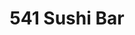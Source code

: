---
layout: place
title: "541 Sushi Bar"
permalink: /oregon/eugene/541-sushi-bar.html
stateAbbr: OR
stateName: Oregon
cityName: Eugene
seo:
  name: "541 Sushi Bar"
  type: Restaurant
  links: null
description: "541 Sushi Bar serves delicious sushi in Eugene, Oregon. Try fresh Japanese dishes for a great dining experience. "
place_id: ChIJzZOR-hQewVQRs2ZMzcKq6R0
photos:
  - name: >-
      places/ChIJzZOR-hQewVQRs2ZMzcKq6R0/photos/AeeoHcIvlTC-6XDOp43enJ54LeI_g-9XjMR6E8bfscamN8Y3l_nHaBEFaaLtN7pm4hlcLp25voW8_Y84Zqe7hKhccIASX_bPgT-BxJOc-NndWVIxEX78y9WTXAlgxCbDRPZTtI98cKFutqAc3_Ym1qknraTZM8pJtiISZXzaqn59ZREUQ0ugyfN_Id-CY06W7Ieb_SET-BMtCtJQE6IufquDjs-SI3u4QWeHdW3B66b01oUHkpXZeBidsE6cxozOMvc9A7cGVo_LEEZiEaoXheRwTwdrFznPESxGvwlTdc7PE0z_2fllIloBJd61xil00MA-83_0wRR_JMxre-wU_96nB5dfbSQybty5x1a29ghm_zjhJWC2_euXP4wXq19cu9-6AO4a8DvsihOiHR2KgFu9kyYeo6v9mXDc6NG7pQyVBA6phdw
    widthPx: 3024
    heightPx: 4032
    authorAttributions:
      - displayName: Anthony Fiore
        uri: https://maps.google.com/maps/contrib/113969746993092643841
        photoUri: >-
          https://lh3.googleusercontent.com/a-/ALV-UjV7U6VibZY57t1JmNg2pBG_Zq_vQ1tCxacAGO7aKvyCCm3KkpSm=s100-p-k-no-mo
    flagContentUri: >-
      https://www.google.com/local/imagery/report/?cb_client=maps_api_places.places_api&image_key=!1e10!2sCIHM0ogKEICAgIDh-OqbmAE&hl=en-US
    googleMapsUri: >-
      https://www.google.com/maps/place//data=!3m4!1e2!3m2!1sCIHM0ogKEICAgIDh-OqbmAE!2e10!4m2!3m1!1s0x54c11e14fa9193cd:0x1de9aac2cd4c66b3
  - name: >-
      places/ChIJzZOR-hQewVQRs2ZMzcKq6R0/photos/AeeoHcJIYIVtqYnNHsnEjrS6xZSJa0UAvquuymW9Vk_iFrB9rE-zivY2l3HZqQ43mb-8tb42TfwPxCAp68QC1Ak-6ilsSsiw2-pJ5_J9W4i1dk6akYP1sj3QQTQDBv7GWs9UWm6quP2TIVpwLdVGQUocVPtIadEbY6tTKSJDKEkpxJkg6sMhm0v5TH8Z2rwlhip6B2jPyv5AJo4d4em_xtZz2uxrs7gNnuIjCLlAcwlumVdQCdY0C5iGzhv4J3OjZCpqksVP6ZpYFTiPgh3rl2tQOOqGKD4U18kfhbgB_rcmEp2fteqgFhvLD3x1ZZqxC_by4VmMQMB4QQjctdlBc87ge_OezfIeLG-tfk6FB4yZ9PEQveA7nmHo2Snx8WWn3F2XLFGqGPFkgCrynmKGWGMKrz_sit_0h4-c4k8_QOtu7KlesEc
    widthPx: 4032
    heightPx: 3024
    authorAttributions:
      - displayName: Come Visit Oregon
        uri: https://maps.google.com/maps/contrib/102388707914335389220
        photoUri: >-
          https://lh3.googleusercontent.com/a-/ALV-UjU5D9QA1dVqiZOiWoLLiAmKC5CymIajgFLIImz-_ZwjRRdtNLk=s100-p-k-no-mo
    flagContentUri: >-
      https://www.google.com/local/imagery/report/?cb_client=maps_api_places.places_api&image_key=!1e10!2sCIHM0ogKEICAgIDJmtXcvwE&hl=en-US
    googleMapsUri: >-
      https://www.google.com/maps/place//data=!3m4!1e2!3m2!1sCIHM0ogKEICAgIDJmtXcvwE!2e10!4m2!3m1!1s0x54c11e14fa9193cd:0x1de9aac2cd4c66b3
  - name: >-
      places/ChIJzZOR-hQewVQRs2ZMzcKq6R0/photos/AeeoHcIrkY8cIwJPZ7KVvfOkm3M9QiXvBHVVHDhwh-QFoAVEUpZ1bE0lCLvnPEs0d7UxxMhYILOgFJutvK9VVaICPLpTUdmZggRhpFa5RlUHwkP4ejvtM1kLEQoltsc_XxhBh5iAKcSQpy3WTNfTC3hghxwfD-fGshqcCvtO30ARzl-vGKXEapiWEtdikX7MAsVuuZmtd00qdr6y1YXLCDQuR89Dgifk8GddO_leQUUXSnW5uaF1pwrlac0utMO88KPh7NH4-NMgTP_9IElNEnzeVNUB3_PzXJZAkSYjtcrzBoxYkcnHWmzYZQYJnYBnpbukjKLToy5iDwwrYtLLo7zGiGsMEBp5BRJKOyqI5p07nEgGOYAaxOR53jahZsqr0it8u8l7kdY8UxFUypQ1Z_fDXFw24YS9b8sz2UaObyVtSm2smg
    widthPx: 2252
    heightPx: 4000
    authorAttributions:
      - displayName: A. Hiram
        uri: https://maps.google.com/maps/contrib/102208224705818451195
        photoUri: >-
          https://lh3.googleusercontent.com/a/ACg8ocJI0KmWtf-EqOTetBmp3aVEXZy5g8zqMYhwDsPhpO7IW2JLuk4=s100-p-k-no-mo
    flagContentUri: >-
      https://www.google.com/local/imagery/report/?cb_client=maps_api_places.places_api&image_key=!1e10!2sCIHM0ogKEICAgIDr9YnsEg&hl=en-US
    googleMapsUri: >-
      https://www.google.com/maps/place//data=!3m4!1e2!3m2!1sCIHM0ogKEICAgIDr9YnsEg!2e10!4m2!3m1!1s0x54c11e14fa9193cd:0x1de9aac2cd4c66b3
  - name: >-
      places/ChIJzZOR-hQewVQRs2ZMzcKq6R0/photos/AeeoHcKjAhEMJWjtPMC-oRd6QLU39wCiQE2a5Vly9ChgT7Zbhk_aDbBjUksNQkd1Egp91AJZOEK721qgYnwO0F5MYLPjV4ufCV7tZJp84i9UjUnb2Vbu1fsB5XuV1imShMtHR9g0bPIRSR6NOCnUkQ29-rLTF5dWdtG6rrYit2OzkU5_XVbmqMrB7KiHlujlYOLrwcwLrGDagkd3jr9cN3GIkfjUxcjhyZKCQaf9oRhdPOANMqg41zk9NlG65X5EKvA4P5Cc5GRbBitElKrINIqolbIB0i-Aup_EFJ0jO8DEjkiwIrqWia-IkAE-L5Asft92PeHkbWfHfk0NLOCKWYqW-NnElefAVls6cSNFfWoVDZs0_OQEMSwnkRs-Jh4YmIcSLsUg2FpXAM86bUUTwxCCWz_w6pc6-GC-9paWxMGiVaTFIQ
    widthPx: 3024
    heightPx: 4032
    authorAttributions:
      - displayName: Amy SRIPAN
        uri: https://maps.google.com/maps/contrib/113428527518115430922
        photoUri: >-
          https://lh3.googleusercontent.com/a-/ALV-UjVTaS3XD_ykdOox7CTw-i1q81qetT_Cd4evK4Kkh9yIOxTqiyHh=s100-p-k-no-mo
    flagContentUri: >-
      https://www.google.com/local/imagery/report/?cb_client=maps_api_places.places_api&image_key=!1e10!2sCIHM0ogKEICAgIDuxJX6Zw&hl=en-US
    googleMapsUri: >-
      https://www.google.com/maps/place//data=!3m4!1e2!3m2!1sCIHM0ogKEICAgIDuxJX6Zw!2e10!4m2!3m1!1s0x54c11e14fa9193cd:0x1de9aac2cd4c66b3
  - name: >-
      places/ChIJzZOR-hQewVQRs2ZMzcKq6R0/photos/AeeoHcLxuG8GuAxgkTucpZwhDr9H7oyxW7RbprgCfwoB0vatwUNaqFc3seS10QRVZB6WrnznountPzWWsyu4_-ZOLDuKolS5eNQK-8eKlYv9wJCKJ4Y5VqTxCuUpaFwwrafPCwlRa1912UgJbE5aX3AgGDJQXOZqoOdsl0t361Zk30FkwnrW1WVGJ7OjI196zAL4rM5_KGfXpy1pmlfYwuL2isOD7ia0QRts8CdGze7WQ5QZNlBN6gl99vWw82jF8jCyiMNXk8Rz9gWVeAMJOfmgnKBf2C-TYeitrjs0jIk3qx13oZX2R9N6Fzk00c3vavKy11qLcmZQ64FqRe5q50U3EsAThySnxMwf531wBitHl5TjvUXMeTDw9uEr7tekJ43m_EI_nPEWN-f2_JQtMPrDEO6XeQzJwRnxNjgA7jTJ4hywmQ
    widthPx: 4032
    heightPx: 3024
    authorAttributions:
      - displayName: nikkistruth
        uri: https://maps.google.com/maps/contrib/102621133965045613932
        photoUri: >-
          https://lh3.googleusercontent.com/a-/ALV-UjWVg0kNqHjHcZ3t2kagN3Cvp8Hh7TQ_tt1o70WNSfXP4657iWOu=s100-p-k-no-mo
    flagContentUri: >-
      https://www.google.com/local/imagery/report/?cb_client=maps_api_places.places_api&image_key=!1e10!2sCIHM0ogKEICAgICB0KnmTA&hl=en-US
    googleMapsUri: >-
      https://www.google.com/maps/place//data=!3m4!1e2!3m2!1sCIHM0ogKEICAgICB0KnmTA!2e10!4m2!3m1!1s0x54c11e14fa9193cd:0x1de9aac2cd4c66b3
  - name: >-
      places/ChIJzZOR-hQewVQRs2ZMzcKq6R0/photos/AeeoHcI3Xb3W3Vv5zOdZS3MjjqIiCoIo8b_wMXKZ1oyodWFDcuS_8jPHq_4G4Pg_LH4lasNXZzn3X0vHbG-axVfY3f8FYUQFUkC7XqUQl1nMTsvVb61fVKv2dJqvCAnkj2Q218dIWtH71eUQTPGsyiXNc5P9_-2ZVfiCMKYViwUdU347ufDVRm5PMQcYxSif8ulx5DnS5SYPnhOLoYA-7hmNSHunoBL569O6Xwd9K0iRunTZHwLW2UY_CySSdXAO9hivMsFhsgmnJaSsC8Mm3tJ09Cpo8oImmviy6P6qXNtg_EuzR2xUOORPJk-8fonvOV7wYS-WqizoH_uj-FWwOLZoaCLwHPy-mTr-2ZIU6t4OeeHupq-fHWIclxYyEaWw2jBxYJ7rn8rdIJPfVUmF1DinIGBVyRrsFv_TrTsUL09cZ1K92A
    widthPx: 3000
    heightPx: 4000
    authorAttributions:
      - displayName: FAJIR
        uri: https://maps.google.com/maps/contrib/115425476981440025753
        photoUri: >-
          https://lh3.googleusercontent.com/a-/ALV-UjWoaflS3LHVQgtLFNJ3a-EbMNcH76ZHlR0A16v6rz8jE5932iO8XA=s100-p-k-no-mo
    flagContentUri: >-
      https://www.google.com/local/imagery/report/?cb_client=maps_api_places.places_api&image_key=!1e10!2sCIHM0ogKEICAgIDTw-ibKA&hl=en-US
    googleMapsUri: >-
      https://www.google.com/maps/place//data=!3m4!1e2!3m2!1sCIHM0ogKEICAgIDTw-ibKA!2e10!4m2!3m1!1s0x54c11e14fa9193cd:0x1de9aac2cd4c66b3
  - name: >-
      places/ChIJzZOR-hQewVQRs2ZMzcKq6R0/photos/AeeoHcIG_MuV3xcsSB1KdYfbBfIlhsdXn_lJr_1WNtiLOAEpatxKnzs7XXAbg_QAVGyRM5xg_cmACFYZPTDFtmvka2jOIOiNFi5dHni7KCsSsq3LSy648E-6CFnc03ZkhbjvgWrDyMgLBuN4qoT5-lsVmSd5MeDbHmgwxvpYZcnLxy7VPh8v0OCRif24qajM75JN9AFlbL_JnobTUwHeCWx3617UFk9ip-Yu_1zrcokOZWxaloI3mX2F9Obs9uDlfUZiNmBpZYaisJCO_lSsaQf_kaEsXiiVGQSQxoievb4LSQny8h0Rh1decY3GV1jAcaN4-ylUrdxHU_F7Ic8S7bRH_CSC3taL83JtGdjhtBzARKyRt8FStKC1y0kaxB0mPBEe1uLE57GRtDSIoBQTtl-UXSp0DMW8PiosbecAlZ0p5Yc
    widthPx: 2252
    heightPx: 4000
    authorAttributions:
      - displayName: A. Hiram
        uri: https://maps.google.com/maps/contrib/102208224705818451195
        photoUri: >-
          https://lh3.googleusercontent.com/a/ACg8ocJI0KmWtf-EqOTetBmp3aVEXZy5g8zqMYhwDsPhpO7IW2JLuk4=s100-p-k-no-mo
    flagContentUri: >-
      https://www.google.com/local/imagery/report/?cb_client=maps_api_places.places_api&image_key=!1e10!2sCIHM0ogKEICAgIDr9Ynscg&hl=en-US
    googleMapsUri: >-
      https://www.google.com/maps/place//data=!3m4!1e2!3m2!1sCIHM0ogKEICAgIDr9Ynscg!2e10!4m2!3m1!1s0x54c11e14fa9193cd:0x1de9aac2cd4c66b3
  - name: >-
      places/ChIJzZOR-hQewVQRs2ZMzcKq6R0/photos/AeeoHcJohQhnPBtpBNxHvdgSyN1OwbyWIwomGXLGV_Y7htwuQpwCqlWd59L4FQQ8URWyStkyWXDPImmxNzjCiwewYpqVs7JzcLXxndhz07aPfik8zeXFF8gsu_B9A9dqYv6ETaKxlMlLohBPnVvFSG7WehoyXRgk-Gm_cS2wlm1yD6KFmkcQYI3B3HLGcVqo5oZpG77kxbk9I7_oFKnepYRGelYljBHB21SPKTPODA8XtPoDWkKxy5KzVKuMcxH-Hf_1MFyd0ZjFjyyWMZS54wpPi9t-pBOita1uzY_mdv92tTpTYC2of3n9ICfUJyygDmTM2xULnsBBlmlWHhx_c712J96AFNCu-f0gUs5FoFVUQnBmEh2uH9IGY88ziZvH3Z-FKfJ3gNfH3yrEJKUd-ZsrFLPGdZOBe40bMkRDB5E_Ekj7vA
    widthPx: 3000
    heightPx: 4000
    authorAttributions:
      - displayName: A. Hiram
        uri: https://maps.google.com/maps/contrib/102208224705818451195
        photoUri: >-
          https://lh3.googleusercontent.com/a/ACg8ocJI0KmWtf-EqOTetBmp3aVEXZy5g8zqMYhwDsPhpO7IW2JLuk4=s100-p-k-no-mo
    flagContentUri: >-
      https://www.google.com/local/imagery/report/?cb_client=maps_api_places.places_api&image_key=!1e10!2sCIHM0ogKEICAgID9sZjbEA&hl=en-US
    googleMapsUri: >-
      https://www.google.com/maps/place//data=!3m4!1e2!3m2!1sCIHM0ogKEICAgID9sZjbEA!2e10!4m2!3m1!1s0x54c11e14fa9193cd:0x1de9aac2cd4c66b3
  - name: >-
      places/ChIJzZOR-hQewVQRs2ZMzcKq6R0/photos/AeeoHcIzX_lIzniKfA0s6cRG0LMyy_2RsLHcSQASJ-CoXAnM9sTmuzgwZs7RvWfibHq8DWfTvFUAAvEo-eQ-pr7-WS-q-0RE3D7QO0pse97sig0gMZeIv9_7J_qBEWhblDeYNc1IAVyTznZnUOOZVD451_yBH5KFFRpeczmxvCTvYIqC_t6SqMtjUyPqhF-CE9-LiWOtxhLAm1AbmjVCLpgLocR7rgmKNcmC3-mIefEv_boUAPOFAssQVIepGd8PeYFkf7Ttm_0BM1kQAUIXzMyBrMLcHMscx76bK2u68mKERPTUwLe_EHSSSiOTILebKl0WkP1jJWSzIDf2yZDVcLp2YDCTraPjS4093MxzhYtwqWgRQNcIdewuPMv6i06FlHgOavsDKl7KKBrGOSecA8K3G9j0HOmoAABB16QMhY5pu35g1w0p
    widthPx: 4800
    heightPx: 2700
    authorAttributions:
      - displayName: Karin Tierney
        uri: https://maps.google.com/maps/contrib/117208000484574897762
        photoUri: >-
          https://lh3.googleusercontent.com/a/ACg8ocJVJh3-tDsjABZAR3P1ABLXYfkMq9VevhA_ek46DWO-1rNpwQ=s100-p-k-no-mo
    flagContentUri: >-
      https://www.google.com/local/imagery/report/?cb_client=maps_api_places.places_api&image_key=!1e10!2sCIHM0ogKEICAgIDngKWgygE&hl=en-US
    googleMapsUri: >-
      https://www.google.com/maps/place//data=!3m4!1e2!3m2!1sCIHM0ogKEICAgIDngKWgygE!2e10!4m2!3m1!1s0x54c11e14fa9193cd:0x1de9aac2cd4c66b3
  - name: >-
      places/ChIJzZOR-hQewVQRs2ZMzcKq6R0/photos/AeeoHcJ8yG_7EsxN95OM2EBEKmHrvG4LdiflAkS2YO_sqi7FHybHdU85vcXSDa8R7t6z2vudFZUKzr-nyDknya6K-9Wn4fmRHMELY-RxFtNlPBdHVUqAyNlL-vBX7LGF6QPz3ag3XAPMvOIiqeuPzSjtSoirws-T6udeH_OCqJZy0BQdq3EkQz9h_HL83ai6Q6R-LbZAqKKaK0DGSd5OQMNUpBRotOSOCPG6xcCel0lQ-i2gyANUrJTzqUNk_x1l-JoOKQDvVDugX1__GCyS7q-brEXdjydErfDa48bfJl1JbuDlj3umRrreozGAWWjAmn1DqJcZVkU_bihiLNhxuCm5esP_KLxU5Kov0REuHP9GtjvESW6sFluoartHKAWUF8k8LAUCYkuNuf9-0_2D6wIyK0A10cYUYDdxh8RcYEJzIhB1XWzj
    widthPx: 3024
    heightPx: 4032
    authorAttributions:
      - displayName: Sara Connors
        uri: https://maps.google.com/maps/contrib/112762317861039527114
        photoUri: >-
          https://lh3.googleusercontent.com/a-/ALV-UjUKx0EL5v9Vy5uBxqCQ7Ui0ONh0nNOC0keNRsBylaGQEmxBVciK=s100-p-k-no-mo
    flagContentUri: >-
      https://www.google.com/local/imagery/report/?cb_client=maps_api_places.places_api&image_key=!1e10!2sCIHM0ogKEICAgICc0YaylgE&hl=en-US
    googleMapsUri: >-
      https://www.google.com/maps/place//data=!3m4!1e2!3m2!1sCIHM0ogKEICAgICc0YaylgE!2e10!4m2!3m1!1s0x54c11e14fa9193cd:0x1de9aac2cd4c66b3
address: 898 Pearl St, Eugene, OR 97401, USA
street: 898 Pearl St
city: Eugene
state: OR
zip: '97401'
country: USA
neighborhood: Downtown
latitude: '44.050055'
longitude: '-123.089932'
accessibility_options:
  wheelchairAccessibleParking: true
  wheelchairAccessibleEntrance: true
  wheelchairAccessibleRestroom: true
  wheelchairAccessibleSeating: true
business_status: OPERATIONAL
name: 541 Sushi Bar
google_maps_links:
  directionsUri: >-
    https://www.google.com/maps/dir//''/data=!4m7!4m6!1m1!4e2!1m2!1m1!1s0x54c11e14fa9193cd:0x1de9aac2cd4c66b3!3e0
  placeUri: https://maps.google.com/?cid=2155441650318206643
  writeAReviewUri: >-
    https://www.google.com/maps/place//data=!4m3!3m2!1s0x54c11e14fa9193cd:0x1de9aac2cd4c66b3!12e1
  reviewsUri: >-
    https://www.google.com/maps/place//data=!4m4!3m3!1s0x54c11e14fa9193cd:0x1de9aac2cd4c66b3!9m1!1b1
  photosUri: >-
    https://www.google.com/maps/place//data=!4m3!3m2!1s0x54c11e14fa9193cd:0x1de9aac2cd4c66b3!10e5
primary_type: Sushi Restaurant
opening_hours:
  regular: null
  current: null
secondary_opening_hours:
  regular:
    weekdayDescriptions: null
    type: null
  current:
    weekdayDescriptions: null
    type: null
phone: (541) 654-8171
price_level: PRICE_LEVEL_INEXPENSIVE
price_range: $10 &ndash; $20
rating: '4.2'
rating_count: 997
website: null
reviews: null
parking_options: null
payment_options: null
allow_dogs: null
curbside_pickup: null
delivery: null
dine_in: null
good_for_children: null
good_for_groups: null
good_for_sports: null
live_music: null
menu_for_children: null
outdoor_seating: null
reservable: null
restroom: null
serves_beer: null
serves_breakfast: null
serves_brunch: null
serves_cocktails: null
serves_coffee: null
serves_dinner: null
serves_dessert: null
serves_lunch: null
serves_vegetarian_food: null
serves_wine: null
takeout: null
summary: null

---